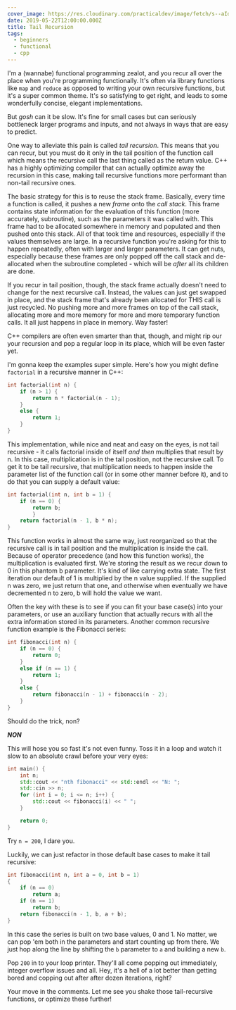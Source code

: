 ```yaml
---
cover_image: https://res.cloudinary.com/practicaldev/image/fetch/s--aId0glXB--/c_imagga_scale,f_auto,fl_progressive,h_420,q_auto,w_1000/https://thepracticaldev.s3.amazonaws.com/i/zrrpq5uedlhiguf9haid.jpg
date: 2019-05-22T12:00:00.000Z
title: Tail Recursion
tags:
  - beginners
  - functional
  - cpp
---
```


I'm a (wannabe) functional programming zealot, and you recur all over the place when you're programming functionally. It's often via library functions like `map` and `reduce` as opposed to writing your own recursive functions, but it's a super common theme. It's so satisfying to get right, and leads to some wonderfully concise, elegant implementations.

But _gosh_ can it be slow. It's fine for small cases but can seriously bottleneck larger programs and inputs, and not always in ways that are easy to predict.

One way to alleviate this pain is called _tail recursion_. This means that you can recur, but you must do it only in the tail position of the function call which means the recursive call the last thing called as the return value. C++ has a highly optimizing compiler that can actually optimize away the recursion in this case, making tail recursive functions more performant than non-tail recursive ones.

The basic strategy for this is to reuse the stack frame. Basically, every time a function is called, it pushes a new _frame_ onto the _call stack_. This frame contains state information for the evaluation of this function (more accurately, subroutine), such as the parameters it was called with. This frame had to be allocated somewhere in memory and populated and then pushed onto this stack. All of that took time and resources, especially if the values themselves are large. In a recursive function you're asking for this to happen repeatedly, often with larger and larger parameters. It can get nuts, especially because these frames are only popped off the call stack and de-allocated when the subroutine completed - which will be _after_ all its children are done.

If you recur in tail position, though, the stack frame actually doesn't need to change for the next recursive call. Instead, the values can just get swapped in place, and the stack frame that's already been allocated for THIS call is just recycled. No pushing more and more frames on top of the call stack, allocating more and more memory for more and more temporary function calls. It all just happens in place in memory. Way faster!

C++ compilers are often even smarter than that, though, and might rip our your recursion and pop a regular loop in its place, which will be even faster yet.

I'm gonna keep the examples super simple. Here's how you might define `factorial` in a recursive manner in C++:

```cpp
int factorial(int n) {
    if (n > 1) {
        return n * factorial(n - 1);
    }
    else {
        return 1;
    }
}
```

This implementation, while nice and neat and easy on the eyes, is not tail recursive - it calls factorial inside of itself _and then_ multiplies that result by n. In this case, multiplication is in the tail position, not the recursive call. To get it to be tail recursive, that multiplication needs to happen inside the parameter list of the function call (or in some other manner before it), and to do that you can supply a default value:

```cpp
int factorial(int n, int b = 1) {
	if (n == 0) {
		return b;
        }
	return factorial(n - 1, b * n);
}
```

This function works in almost the same way, just reorganized so that the recursive call is in tail position and the multiplication is inside the call. Because of operator precedence (and how this function works), the multiplication is evaluated first. We're storing the result as we recur down to 0 in this phantom b parameter. It's kind of like carrying extra state. The first iteration our default of 1 is multiplied by the n value supplied. If the supplied n was zero, we just return that one, and otherwise when eventually we have decremented n to zero, b will hold the value we want.

Often the key with these is to see if you can fit your base case(s) into your parameters, or use an auxiliary function that actually recurs with all the extra information stored in its parameters. Another common recursive function example is the Fibonacci series:

```cpp
int fibonacci(int n) {
    if (n == 0) {
		return 0;
	}
	else if (n == 1) {
		return 1;
	}
	else {
		return fibonacci(n - 1) + fibonacci(n - 2);
	}
}
```

Should do the trick, non?

**_NON_**

This will hose you so fast it's not even funny. Toss it in a loop and watch it slow to an absolute crawl before your very eyes:

```cpp
int main() {
	int n;
	std::cout << "nth fibonacci" << std::endl << "N: ";
	std::cin >> n;
	for (int i = 0; i <= n; i++) {
		std::cout << fibonacci(i) << " ";
	}

	return 0;
}
```

Try `n = 200`, I dare you.

Luckily, we can just refactor in those default base cases to make it tail recursive:

```cpp
int fibonacci(int n, int a = 0, int b = 1)
{
	if (n == 0)
		return a;
	if (n == 1)
		return b;
	return fibonacci(n - 1, b, a + b);
}

```

In this case the series is built on two base values, 0 and 1. No matter, we can pop 'em both in the parameters and start counting up from there. We just hop along the line by shifting the `b` parameter to `a` and building a new `b`.

Pop `200` in to your loop printer. They'll all come popping out immediately, integer overflow issues and all. Hey, it's a hell of a lot better than getting bored and copping out after after dozen iterations, right?

Your move in the comments. Let me see you shake those tail-recursive functions, or optimize these further!
